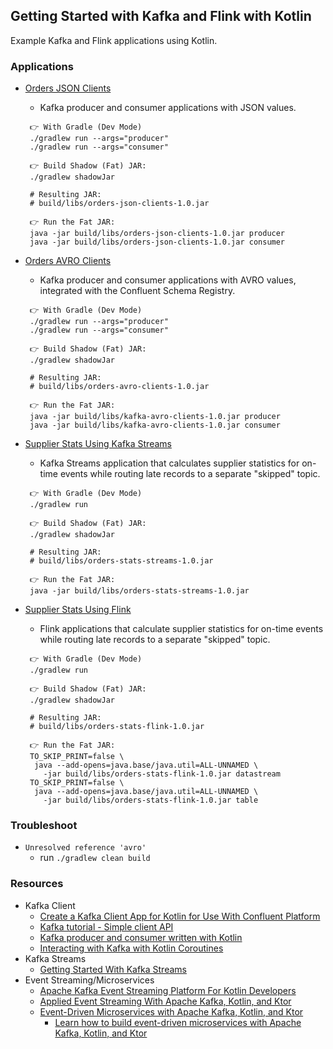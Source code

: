 ## Getting Started with Kafka and Flink with Kotlin

Example Kafka and Flink applications using Kotlin.

### Applications

- [Orders JSON Clients](./orders-json-clients/)

  - Kafka producer and consumer applications with JSON values.

  ```
   👉 With Gradle (Dev Mode)
   ./gradlew run --args="producer"
   ./gradlew run --args="consumer"

   👉 Build Shadow (Fat) JAR:
   ./gradlew shadowJar

   # Resulting JAR:
   # build/libs/orders-json-clients-1.0.jar

   👉 Run the Fat JAR:
   java -jar build/libs/orders-json-clients-1.0.jar producer
   java -jar build/libs/orders-json-clients-1.0.jar consumer
  ```

- [Orders AVRO Clients](./orders-avro-clients/)

  - Kafka producer and consumer applications with AVRO values, integrated with the Confluent Schema Registry.

  ```
   👉 With Gradle (Dev Mode)
   ./gradlew run --args="producer"
   ./gradlew run --args="consumer"

   👉 Build Shadow (Fat) JAR:
   ./gradlew shadowJar

   # Resulting JAR:
   # build/libs/orders-avro-clients-1.0.jar

   👉 Run the Fat JAR:
   java -jar build/libs/kafka-avro-clients-1.0.jar producer
   java -jar build/libs/kafka-avro-clients-1.0.jar consumer
  ```

- [Supplier Stats Using Kafka Streams](./orders-stats-streams/)

  - Kafka Streams application that calculates supplier statistics for on-time events while routing late records to a separate "skipped" topic.

  ```
   👉 With Gradle (Dev Mode)
   ./gradlew run

   👉 Build Shadow (Fat) JAR:
   ./gradlew shadowJar

   # Resulting JAR:
   # build/libs/orders-stats-streams-1.0.jar

   👉 Run the Fat JAR:
   java -jar build/libs/orders-stats-streams-1.0.jar
  ```

- [Supplier Stats Using Flink](./orders-stats-flink/)

  - Flink applications that calculate supplier statistics for on-time events while routing late records to a separate "skipped" topic.

  ```
   👉 With Gradle (Dev Mode)
   ./gradlew run

   👉 Build Shadow (Fat) JAR:
   ./gradlew shadowJar

   # Resulting JAR:
   # build/libs/orders-stats-flink-1.0.jar

   👉 Run the Fat JAR:
   TO_SKIP_PRINT=false \
    java --add-opens=java.base/java.util=ALL-UNNAMED \
      -jar build/libs/orders-stats-flink-1.0.jar datastream
   TO_SKIP_PRINT=false \
    java --add-opens=java.base/java.util=ALL-UNNAMED \
      -jar build/libs/orders-stats-flink-1.0.jar table
  ```

### Troubleshoot

- `Unresolved reference 'avro'`
  - run `./gradlew clean build`

### Resources

- Kafka Client
  - [Create a Kafka Client App for Kotlin for Use With Confluent Platform](https://docs.confluent.io/platform/current/clients/examples/kotlin.html)
  - [Kafka tutorial - Simple client API](https://github.com/aseigneurin/kafka-tutorial-simple-client)
  - [Kafka producer and consumer written with Kotlin](https://lankydan.dev/kafka-producer-and-consumer-written-with-kotlin)
  - [Interacting with Kafka with Kotlin Coroutines](https://nabeelvalley.co.za/blog/2023/11-11/interacting-with-kafka-using-kotlin/)
- Kafka Streams
  - [Getting Started With Kafka Streams](https://lucapette.me/writing/getting-started-with-kafka-streams/)
- Event Streaming/Microservices
  - [Apache Kafka Event Streaming Platform For Kotlin Developers](https://www.youtube.com/watch?v=Y-sqGKsnSHI)
  - [Applied Event Streaming With Apache Kafka, Kotlin, and Ktor](https://www.youtube.com/watch?v=6qxkawU0qKA)
  - [Event-Driven Microservices with Apache Kafka, Kotlin, and Ktor](https://www.youtube.com/watch?v=x9l_6E4jIQY)
    - [Learn how to build event-driven microservices with Apache Kafka, Kotlin, and Ktor](https://gamov.io/workshop/2021/03/30/ktor-kafka-2021.html)
